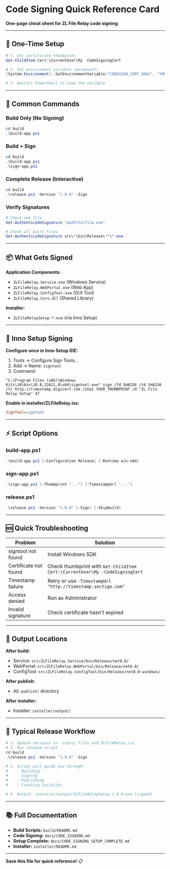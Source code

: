 # Code Signing Quick Reference Card

**One-page cheat sheet for ZL File Relay code signing**

---

## 🔧 One-Time Setup

```powershell
# 1. Get certificate thumbprint
Get-ChildItem Cert:\CurrentUser\My -CodeSigningCert

# 2. Set environment variable (permanent)
[System.Environment]::SetEnvironmentVariable("CODESIGN_CERT_SHA1", "YOUR_THUMBPRINT", "User")

# 3. Restart PowerShell to load the variable
```

---

## 🚀 Common Commands

### Build Only (No Signing)
```powershell
cd build
.\build-app.ps1
```

### Build + Sign
```powershell
cd build
.\build-app.ps1
.\sign-app.ps1
```

### Complete Release (Interactive)
```powershell
cd build
.\release.ps1 -Version "1.0.0" -Sign
```

### Verify Signatures
```powershell
# Check one file
Get-AuthenticodeSignature "path\to\file.exe"

# Check all built files
Get-AuthenticodeSignature src\*\bin\Release\**\*.exe
```

---

## 📦 What Gets Signed

**Application Components:**
- `ZLFileRelay.Service.exe` (Windows Service)
- `ZLFileRelay.WebPortal.exe` (Web App)
- `ZLFileRelay.ConfigTool.exe` (GUI Tool)
- `ZLFileRelay.Core.dll` (Shared Library)

**Installer:**
- `ZLFileRelaySetup-*.exe` (via Inno Setup)

---

## 🔐 Inno Setup Signing

**Configure once in Inno Setup IDE:**
1. Tools → Configure Sign Tools...
2. Add → Name: `signtool`
3. Command:
```
"C:\Program Files (x86)\Windows Kits\10\bin\10.0.22621.0\x64\signtool.exe" sign /fd SHA256 /td SHA256 /tr http://timestamp.digicert.com /sha1 YOUR_THUMBPRINT /d "ZL File Relay Setup" $f
```

**Enable in installer/ZLFileRelay.iss:**
```ini
SignTool=signtool
```

---

## ⚡ Script Options

### build-app.ps1
```powershell
.\build-app.ps1 [-Configuration Release] [-Runtime win-x64]
```

### sign-app.ps1
```powershell
.\sign-app.ps1 [-Thumbprint "..."] [-TimestampUrl "..."]
```

### release.ps1
```powershell
.\release.ps1 -Version "1.0.0" [-Sign] [-SkipBuild]
```

---

## 🆘 Quick Troubleshooting

| Problem | Solution |
|---------|----------|
| signtool not found | Install Windows SDK |
| Certificate not found | Check thumbprint with `Get-ChildItem Cert:\CurrentUser\My -CodeSigningCert` |
| Timestamp failure | Retry or use `-TimestampUrl "http://timestamp.sectigo.com"` |
| Access denied | Run as Administrator |
| Invalid signature | Check certificate hasn't expired |

---

## 📁 Output Locations

**After build:**
- Service: `src/ZLFileRelay.Service/bin/Release/net8.0/`
- WebPortal: `src/ZLFileRelay.WebPortal/bin/Release/net8.0/`
- ConfigTool: `src/ZLFileRelay.ConfigTool/bin/Release/net8.0-windows/`

**After publish:**
- All: `publish/` directory

**After installer:**
- Installer: `installer/output/`

---

## 🎯 Typical Release Workflow

```powershell
# 1. Update versions in .csproj files and ZLFileRelay.iss
# 2. Run release script
cd build
.\release.ps1 -Version "1.0.0" -Sign

# 3. Script will guide you through:
#    - Building
#    - Signing
#    - Publishing
#    - Creating installer

# 4. Output: installer/output/ZLFileRelaySetup-1.0.0.exe (signed)
```

---

## 📚 Full Documentation

- **Build Scripts:** `build/README.md`
- **Code Signing:** `docs/CODE_SIGNING.md`
- **Setup Complete:** `docs/CODE_SIGNING_SETUP_COMPLETE.md`
- **Installer:** `installer/README.md`

---

**Save this file for quick reference!** 📋

